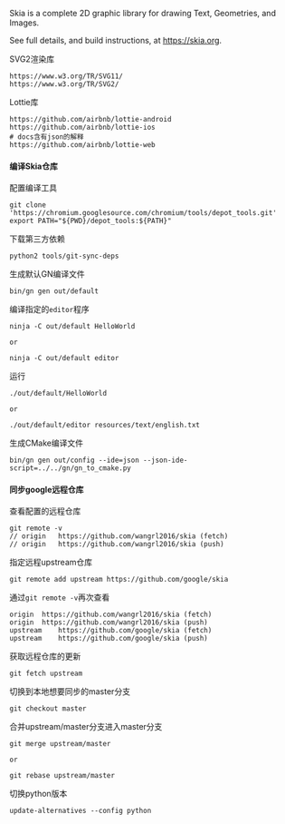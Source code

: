Skia is a complete 2D graphic library for drawing Text, Geometries, and Images.

See full details, and build instructions, at https://skia.org.

SVG2渲染库

```
https://www.w3.org/TR/SVG11/
https://www.w3.org/TR/SVG2/
```

Lottie库

```
https://github.com/airbnb/lottie-android
https://github.com/airbnb/lottie-ios
# docs含有json的解释
https://github.com/airbnb/lottie-web
```

#### 编译Skia仓库

配置编译工具

```
git clone 'https://chromium.googlesource.com/chromium/tools/depot_tools.git'
export PATH="${PWD}/depot_tools:${PATH}"
```

下载第三方依赖

```
python2 tools/git-sync-deps
```

生成默认GN编译文件

```
bin/gn gen out/default
```

编译指定的`editor`程序

```
ninja -C out/default HelloWorld

or

ninja -C out/default editor
```

运行

```
./out/default/HelloWorld

or

./out/default/editor resources/text/english.txt
```

生成CMake编译文件

```
bin/gn gen out/config --ide=json --json-ide-script=../../gn/gn_to_cmake.py
```

#### 同步google远程仓库

查看配置的远程仓库

```
git remote -v
// origin	https://github.com/wangrl2016/skia (fetch)
// origin	https://github.com/wangrl2016/skia (push)
```

指定远程upstream仓库

```
git remote add upstream https://github.com/google/skia
```

通过`git remote -v`再次查看

```
origin	https://github.com/wangrl2016/skia (fetch)
origin	https://github.com/wangrl2016/skia (push)
upstream	https://github.com/google/skia (fetch)
upstream	https://github.com/google/skia (push)
```

获取远程仓库的更新

```
git fetch upstream
```

切换到本地想要同步的master分支

```
git checkout master
```

合并upstream/master分支进入master分支

```
git merge upstream/master

or

git rebase upstream/master
```

切换python版本

```
update-alternatives --config python
```